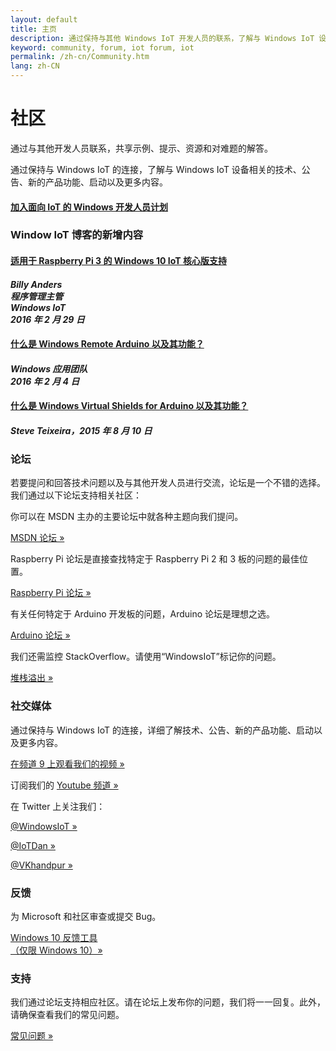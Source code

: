 ```yaml
---
layout: default
title: 主页
description: 通过保持与其他 Windows IoT 开发人员的联系，了解与 Windows IoT 设备相关的技术、公告、新的产品功能、启动以及更多内容。
keyword: community, forum, iot forum, iot
permalink: /zh-cn/Community.htm
lang: zh-CN
---
```

<div class="row section-heading">
    <h1>社区</h1>
    <p>通过与其他开发人员联系，共享示例、提示、资源和对难题的解答。</p>
    <p>通过保持与 Windows IoT 的连接，了解与 Windows IoT 设备相关的技术、公告、新的产品功能、启动以及更多内容。</p>
    <a href="{{site.signupurl}}">
      <h4 class="btn btn-default highlight">加入面向 IoT 的 Windows 开发人员计划</h4>
    </a>

</div>
<div class="row section-heading">
  <h3>Window IoT 博客的新增内容</h3>
    <div class="col-md-6">
      <a href="http://go.microsoft.com/fwlink/?LinkId=734075" target="_blank">
        <h4>适用于 Raspberry Pi 3 的 Windows 10 IoT 核心版支持</h4>
      </a>
      <h4><em>Billy Anders<br>程序管理主管<br>Windows IoT<br>2016 年 2 月 29 日</em></h4>
    </div>
    <div class="col-md-6">
      <a href="http://blogs.windows.com/buildingapps/2016/02/04/what-is-windows-remote-arduino-and-what-can-it-do/" target="_blank">
        <h4>什么是 Windows Remote Arduino 以及其功能？</h4>
      </a>
      <h4><em>Windows 应用团队<br>2016 年 2 月 4 日</em></h4>
    </div>
    <div class="col-md-6">
      <a href="http://blogs.windows.com/buildingapps/2016/01/27/what-is-windows-virtual-shields-for-arduino-and-what-can-it-do/" target="_blank">
        <h4>什么是 Windows Virtual Shields for Arduino 以及其功能？</h4>
      </a>
      <h4><em>Steve Teixeira，2015 年 8 月 10 日</em></h4>
    </div>
</div>

<a name="contact"></a>

<div class="row section-heading">
  <div class="col-md-6">
    <h3>论坛</h3>
    <p>若要提问和回答技术问题以及与其他开发人员进行交流，论坛是一个不错的选择。我们通过以下论坛支持相关社区：</p>
    <p>你可以在 MSDN 主办的主要论坛中就各种主题向我们提问。</p>
    <p>
      <a href="https://social.msdn.microsoft.com/forums/zh-cn/home?forum=WindowsIoT" target="_blank">MSDN 论坛 »</a>
    </p>
    <p>Raspberry Pi 论坛是直接查找特定于 Raspberry Pi 2 和 3 板的问题的最佳位置。</p>
    <p>
    <a href="https://www.raspberrypi.org/forums/viewforum.php?f=105" target="_blank">Raspberry Pi 论坛 »</a>
    </p>
    <p>有关任何特定于 Arduino 开发板的问题，Arduino 论坛是理想之选。
    </p>
    <p>
      <a href="http://forum.arduino.cc/">Arduino 论坛 »</a>
    </p>
    <p>我们还需监控 StackOverflow。请使用“WindowsIoT”标记你的问题。</p>
    <a href="http://stackoverflow.com/questions/tagged/WindowsIoT" target="_blank">堆栈溢出 »</a>
    </p>
  </div>
  <div class="col-md-6">
    <h3>社交媒体</h3>
    <p>
      通过保持与 Windows IoT 的连接，详细了解技术、公告、新的产品功能、启动以及更多内容。
    </p>
    <p>
      <a href="http://channel9.msdn.com/Search?term=Windows%20IoT#ch9Search" target="_blank">在频道 9 上观看我们的视频 »</a>
    </p>
    <p>
      订阅我们的 <a href="http://www.youtube.com/playlist?list=PL1ljc761XCiaj0g6g1sef4inE4pEV4CGp" target="_blank">Youtube 频道 »</a>
    </p>
    <p>
      在 Twitter 上关注我们：
    </p>
    <p>
      <a href="https://twitter.com/WindowsIoT" target="_blank">@WindowsIoT »</a>
    </p>
    <p>
      <a href="https://twitter.com/IoTDan" target="_blank">@IoTDan »</a>
    </p>
    <p>
      <a href="https://twitter.com/vkhandpur" target="_blank">@VKhandpur »</a>
    </p>
  </div>
  <div class="col-md-6">
    <h3>反馈</h3>
    <p>
      为 Microsoft 和社区审查或提交 Bug。
    </p>
    <p>
      <a href='windows-feedback:?contextid=441&metadata={"Metadata":[{"OS":"IoTUAP"},{"Source":"WindowsOnDevices.com"}]}??' target="_blank">Windows 10 反馈工具 <br />（仅限 Windows 10）»</a>
    </p>
  </div>
  <div class="col-md-6">
    <h3>支持</h3>
    <p>
      我们通过论坛支持相应社区。请在论坛上发布你的问题，我们将一一回复。此外，请确保查看我们的常见问题。
    </p>
    <p>
      <a href="{{site.baseurl}}/{{page.lang}}/Faqs.htm">常见问题 »</a>
    </p>
  </div>
</div>
